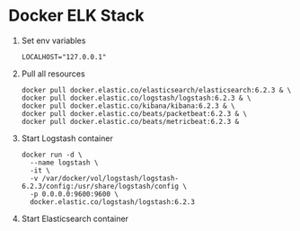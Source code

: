 # Docker ELK Stack

1. Set env variables

    ```shell
    LOCALHOST="127.0.0.1"
    ```

1. Pull all resources

    ```shell
    docker pull docker.elastic.co/elasticsearch/elasticsearch:6.2.3 & \
    docker pull docker.elastic.co/logstash/logstash:6.2.3 & \
    docker pull docker.elastic.co/kibana/kibana:6.2.3 & \
    docker pull docker.elastic.co/beats/packetbeat:6.2.3 & \
    docker pull docker.elastic.co/beats/metricbeat:6.2.3 &  
    ```

1. Start Logstash container

    ```shell
    docker run -d \
      --name logstash \
      -it \
      -v /var/docker/vol/logstash/logstash-6.2.3/config:/usr/share/logstash/config \
      -p 0.0.0.0:9600:9600 \
      docker.elastic.co/logstash/logstash:6.2.3
    ```

1. Start Elasticsearch container
